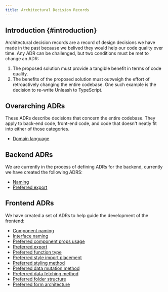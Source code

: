 ```yaml
---
title: Architectural Decision Records
---
```


## Introduction {#introduction}

Architectural decision records are a record of design decisions we have made in the past because we belived they would help our code quality over time. Any ADR can be challenged, but two conditions must be met to change an ADR: 
1. The proposed solution must provide a tangible benefit in terms of code quality.
2. The benefits of the proposed solution must outweigh the effort of retroactively changing the entire codebase. 
One such example is the decision to re-write Unleash to TypeScript.

## Overarching ADRs

These ADRs describe decisions that concern the entire codebase. They apply to back-end code, front-end code, and code that doesn't neatly fit into either of those categories.

* [Domain language](./general/ADR/domain-language.md)

## Backend ADRs

We are currently in the process of defining ADRs for the backend, currently we have created the following ADRS:

* [Naming](./backend/ADR/naming.md)
* [Preferred export](./backend/ADR/preferred-export.md)

## Frontend ADRs

We have created a set of ADRs to help guide the development of the frontend:

* [Component naming](./frontend/ADR/component-naming.md)
* [Interface naming](./frontend/ADR/interface-naming.md)
* [Preferred component props usage](./frontend/ADR/preferred-component-props-usage.md)
* [Preferred export](./frontend/ADR/preferred-export.md)
* [Preferred function type](./frontend/ADR/preferred-function-type.md)
* [Preferred style import placement](./frontend/ADR/preferred-styles-import-placement.md)
* [Preferred styling method](./frontend/ADR/preferred-styling-method.md)
* [Preferred data mutation method](./frontend/ADR/preferred-data-mutation-method.md)
* [Preferred data fetching method](./frontend/ADR/preferred-data-fetching-method.md)
* [Preferred folder structure](./frontend/ADR/preferred-folder-structure.md)
* [Preferred form architecture](./frontend/ADR/preferred-form-architecture.md)